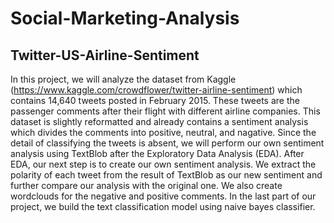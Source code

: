 # Social-Marketing-Analysis

Twitter-US-Airline-Sentiment
-----------------------------
In this project, we will analyze the dataset from Kaggle (https://www.kaggle.com/crowdflower/twitter-airline-sentiment) which contains 14,640 tweets posted in February 2015. These tweets are the passenger comments after their flight with different airline companies. This dataset is slightly reformatted and already contains a sentiment analysis which divides the comments into positive, neutral, and nagative. Since the detail of classifying the tweets is absent, we will perform our own sentiment analysis using TextBlob after the Exploratory Data Analysis (EDA). After EDA, our next step is to create our own sentiment analysis. We extract the polarity of each tweet from the result of TextBlob as our new sentiment and further compare our analysis with the original one. We also create wordclouds for the negative and positive comments. In the last part of our project, we build the text classification model using naive bayes classifier.
